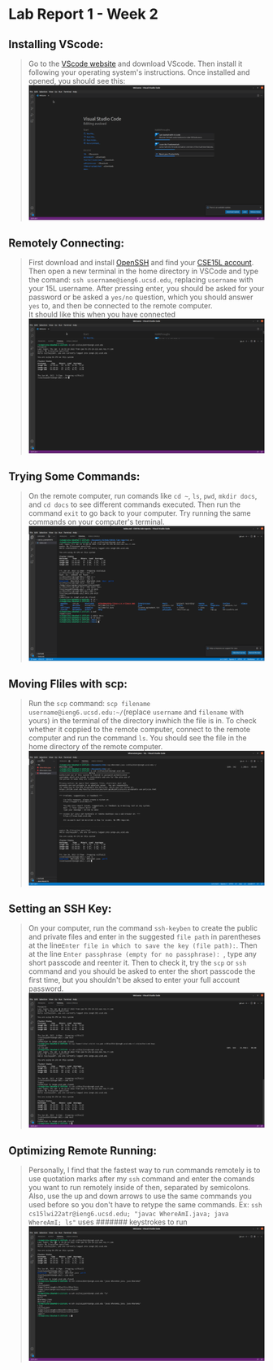 
# Lab Report 1 - Week 2


## Installing VScode:
> Go to the [VScode website](https://code.visualstudio.com/) and download VScode. Then install it following your operating system's instructions. Once installed and opened, you should see this: 
![alt text](15Llab1.png)

## Remotely Connecting:
> First download and install [OpenSSH](https://docs.microsoft.com/en-us/windows-server/administration/openssh/openssh_install_firstuse) and find your [CSE15L account](https://sdacs.ucsd.edu/~icc/index.php). Then open a new terminal in the home directory in VSCode and type the comand: ```ssh username@ieng6.ucsd.edu```, replacing ```username``` with your 15L username. After pressing enter, you should be asked for your password or be asked a ```yes/no``` question, which you should answer ```yes``` to, and then be connected to the remote computer.
<br> It should like this when you have connected
![alt text](15llab12.png)

## Trying Some Commands:

> On the remote computer, run comands like ```cd ~```, ```ls```, ```pwd```, ```mkdir docs```, and ```cd docs``` to see different commands executed. Then run the command ```exit``` to go back to your computer. Try running the same commands on your computer's terminal. 
![alt text](15lpt4lab1fin.png)

## Moving Fliles with scp:
> Run the ```scp``` command: ```scp filename username@ieng6.ucsd.edu:~/```(replace ```username``` and ```filename``` with yours) in the terminal of the directory inwhich the file is in. To check whether it coppied to the remote computer, connect to the remote computer and run the command ```ls```. You should see the file in the home directory of the remote computer. 
![alt text](15llab1pt5final.png) 

## Setting an SSH Key:
> On your computer, run the command ```ssh-keyben``` to create the public and private files and enter in the suggested ```file path``` in parentheses at the line```Enter file in which to save the key (file path):```. Then at the line ```Enter passphrase (empty for no passphrase): ```, type any short passcode and reenter it. Then to check it, try the ```scp``` or ```ssh``` command and you should be asked to enter the short passcode the first time, but you shouldn't be aksed to enter your full account password. 
![alt text](15llab1pt61.png)
## Optimizing Remote Running:
> Personally, I find that the fastest way to run commands remotely is to use quotation marks after my ```ssh``` command and enter the comands you want to run remotely inside of then, separated by semicolons. Also, use the up and down arrows to use the same commands you used before so you don't have to retype the same commands. Ex: ```ssh cs15lwi22atr@ieng6.ucsd.edu; "javac WhereAmI.java; java WhereAmI; ls"``` uses ####### keystrokes to run
![alt text](15lpt71.png)
